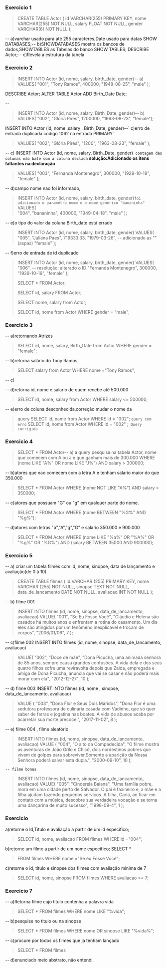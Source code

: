﻿

### Exercicio 1

> CREATE TABLE Actor ( 	id VARCHAR(255) PRIMARY KEY,
>     nome VARCHAR(255) NOT NULL,
>     salary FLOAT NOT NULL,
>     gender VARCHAR(6) NOT NULL );

-- a)varchar usado para até 255 caracteres,Date usado para datas
SHOW DATABASES;-- b)SHOWDATABASES mostra os bancos de dados,SHOWTABLES as Tabelas do banco 
 SHOW TABLES;
 DESCRIBE Actor;-- c)Revela a estrutura da tabela
 
### Exercicio  2
 

> INSERT INTO Actor (id, nome, salary, birth_date, gender)-- a)  VALUES(
> 	"001",
>     "Tony Ramos",
>     400000,
>     "1948-08-25",
>     "male"  );

 
 DESCRIBE Actor;
ALTER TABLE Actor
ADD Birth_Date Date;
 
 -- 
 

> INSERT INTO Actor (id, nome, salary, Birth_Date, gender)-- b)  VALUES(
> "002",  "Glória Pires",  1200000,  "1963-08-23",  "female");

  INSERT INTO Actor (id, nome ,salary , Birth_Date, gender)--`
       c)erro de entrada duplicada codigo 1062 na entrada PRIMARY``
     

>   VALUES( "002", "Glória Pires", "1200", "1963-08-23", "female" );

-- c)
INSERT INTO Actor (id, nome, salary, Birth_Date, gender)` contagem das colunas não bate com a coluna declada`
**solução:Adicionado  os itens faltantes na declaração**

> VALUES(   "003",    "Fernanda Montenegro",   300000,   "1929-10-19",  
> "female" );

-- d)campo nome nao foi informado,

> INSERT INTO Actor (id, nome, salary, birth_date, gender)`foi
> adicionado o parametro nome e o nome generico "bananinha"` VALUES(  
> "004",   "bananinha",   400000,   "1949-04-18",    "male" );

-- e)o tipo do valor da coluna Birth_date está errado

> INSERT INTO Actor (id, nome, salary, birth_date, gender) VALUES(  
> "005",    "Juliana Paes",
>   719333.33,   "1979-03-26", -- adicionado as ""(aspas)    "female" );

-- f)erro de entrada de id duplicado

> INSERT INTO Actor (id, nome, salary, birth_date, gender) VALUES(  
> "006", -- resolução: alterado o ID   "Fernanda Montenegro",   300000, 
> "1929-10-19",    "female" );
> 
> SELECT * FROM Actor;
> 
> SELECT id, salary FROM Actor;
> 
> SELECT nome, salary from Actor;
> 
> SELECT id, nome from Actor WHERE gender = "male";

### Exercicio 3
-- a)retornando Atrizes

> SELECT id, nome, salary, Birth_Date from Actor WHERE gender =
> "female";

-- b)retorna salário do  Tony Ramos

> SELECT salary from Actor WHERE nome ="Tony Ramos";

-- c)

-- d)retorna id, nome e salario  de quem recebe até  500.000

> SELECT id, nome, salary from Actor WHERE salary <= 500000;

-- e)erro de coluna desconhecida,correção mudar o nome da 

> query SELECT id, name from Actor WHERE id = "002";  `query com erro`
> SELECT id, nome from Actor WHERE id = "002" ;` Query corrigida`

### Exercicio 4

> SELECT * FROM Actor-- a) a query pesquisa na tabela Actor, nome que
> comecem com A ou J e que ganham mais de 300.000 WHERE (nome LIKE "A%"
> OR nome LIKE "J%") AND salary > 300000;

-- b)atores que nao comecem com a letra A  e tenham salario maior do que 350.000

> SELECT * FROM Actor WHERE (nome NOT LIKE "A%") AND salary > 350000;

-- c)atores que possuam "G" ou "g" em qualquer parte do nome.

> SELECT * FROM Actor WHERE (nome BETWEEN "%G%" AND "%g%");

-- d)atores com letras "a","A","g","G" e salario 350.000 e 900.000

> SELECT * FROM Actor WHERE (nome LIKE "%a%" OR "%A%" OR "%g%" OR "%G%")
> AND  (salary BETWEEN 35000 AND 900000);

### Exercicio  5
-- a) criar um tabela filmes com id, nome, sinopse, data de lançamento e avaliação(de 0 à 10)

> CREATE TABLE filmes ( 	id VARCHAR (255) PRIMARY KEY,
>     nome VARCHAR (255) NOT NULL,
>     sinopse TEXT NOT NULL,
>     data_de_lancamento DATE NOT NULL,
>     avaliacao INT NOT NULL );

-- b) filme 001

> INSERT INTO filmes (id, nome, sinopse, data_de_lancamento, avaliacao)
> VALUE( 	"001",
>     "Se Eu Fosse Você",
>     "Cláudio e Helena são casados há muitos anos e enfrentam a rotina do casamento. Um dia eles são atingidos por um fenômeno inexplicável e
> trocam de corpos",
>     "2006/01/06",
>     7 );

-- c)filme 002
INSERT INTO filmes (id, nome, sinopse, data_de_lancamento, avaliacao)

> VALUE( 	"002",
>     "Doce de mãe",
>     "Dona Picucha, uma animada senhora de 85 anos, sempre causa grandes confusões. A vida dela e dos seus quatro filhos sofre uma
> reviravolta depois que Zaida, empregada e amiga de Dona Picucha,
> anuncia que vai se casar e não poderá mais morar com ela",
>     "2012-12-27",
>     10 );

-- d) filme 003
INSERT INTO filmes (id, nome , sinopse, data_de_lancamento, avaliacao)

> VALUE ( 	"003",
>     "Dona Flor e Seus Dois Maridos",
>     "Dona Flor é uma sedutora professora de culinária casada com Vadinho, que só quer saber de farras e jogatina nas boates. A vida de
> abusos acaba por acarretar sua morte precoce.",
>     "2017-11-02",
>     8 );

-- e) filme 004 , filme aleatório

> INSERT INTO filmes (id, nome, sinopse, data_de_lancamento, avaliacao)
> VALUE ( 	"004",
>     "O alto da Compadecida",
>     "O filme mostra as aventuras de João Grilo e Chicó, dois nordestinos pobres que vivem de golpes para sobreviver.Somente a
> aparição da Nossa Senhora poderá salvar esta dupla.",
>     "2000-09-10",
>     10
>     );

    
    -- filme bonus
    

> INSERT INTO filmes (id, nome, sinopse, data_de_lancamento, avaliacao)
>     VALUE( 		"005",
>         "Cinderela Baiana",
>         "Uma família pobre, mora em uma cidade perto de Salvador. O pai é faxineiro e, a mãe e a filha ajudam fazendo pequenos serviços. A
> filha, Carla, ao ficar em contato com a música, descobre sua
> verdadeira vocação e se torna uma dançarina de muito sucesso",
>         "1998-09-4",
>         1
>     );

### Exercicio 

a)retorne o Id,Título e avaliação a partir de um id específico; 	

> SELECT id, nome, avaliacao FROM filmes WHERE id ="004";

 b)retorne um filme a partir de um nome especifico; SELECT * 

> FROM  filmes WHERE nome ="Se eu Fosse Você";

 c)retorne o id, título e sinopse dos filmes com avaliação minima de 7

> SELECT id, nome, sinopse FROM filmes WHERE avaliacao >= 7;

### Exercicio 7
-- a)Retorna filme  cujo titulo contenha a palavra  vida

> SELECT * FROM filmes  WHERE nome LIKE "%vida";

-- b)pesquise no titulo ou na sinopse

> SELECT * FROM filmes WHERE nome OR sinopse LIKE "%vida%";

-- c)procure por todos os filmes que já tenham lançado

> SELECT * FROM filmes

-- d)enunciado meio abstrato, não entendi.



